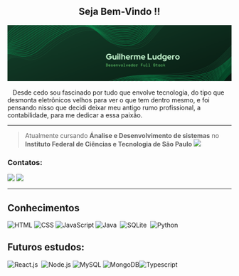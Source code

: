 
<h2 align=center> Seja Bem-Vindo !!</h2>

![Banner-Nome-DesenvolvedorFullStack](Banner.png )


<p>‎  ‎ ‎  Desde cedo sou fascinado por tudo que envolve tecnologia, do tipo que desmonta eletrônicos velhos para ver o que tem dentro mesmo, e foi pensando nisso que decidi deixar meu antigo rumo profissional, a contabilidade, para me dedicar a essa paixão. </p>

---
> Atualmente cursando <b>Ánalise e Desenvolvimento de sistemas</b> no  <b>Instituto Federal de Ciências e Tecnologia de São Paulo</b> <a href="http://gru.ifsp.edu.br/"><img width="18" loading="lazy" src="https://upload.wikimedia.org/wikipedia/commons/thumb/1/15/Logotipo_IFET.svg/386px-Logotipo_IFET.svg.png" /></a>


### Contatos: 

<a href = "mailto:guilhermedludgero@outlook.com"> <img src="https://img.shields.io/badge/-Gmail-%23333?style=for-the-badge&logo=gmail&logoColor=white" target="_blank"></a>
<a href="www.linkedin.com/in/guilhermeludgero" target="_blank"><img src="https://img.shields.io/badge/-LinkedIn-%230077B5?style=for-the-badge&logo=linkedin&logoColor=white"  target="_blank"></a> 

---

## Conhecimentos
![HTML](https://img.shields.io/badge/HTML5-E34F26?style=for-the-badge&logo=html5&logoColor=white)&nbsp;![CSS](https://img.shields.io/badge/CSS3-1572B6?style=for-the-badge&logo=css3&logoColor=white)&nbsp;![JavaScript](https://img.shields.io/badge/JavaScript-F7DF1E?style=for-the-badge&logo=javascript&logoColor=black)&nbsp;![Java](https://img.shields.io/badge/java-%23ED8B00.svg?style=for-the-badge&logo=openjdk&logoColor=white) ‎ ![SQLite](https://img.shields.io/badge/sqlite-%2307405e.svg?style=for-the-badge&logo=sqlite&logoColor=white) ‎ ![Python](https://img.shields.io/badge/Python-14354C?style=for-the-badge&logo=python&logoColor=white)&nbsp;

## Futuros estudos:
![React.js](https://img.shields.io/badge/React-20232A?style=for-the-badge&logo=react&logoColor=61DAFB)&nbsp;
![Node.js](https://img.shields.io/badge/Node%20js-339933?style=for-the-badge&logo=nodedotjs&logoColor=white)&nbsp;![MySQL](https://img.shields.io/badge/mysql-4479A1.svg?style=for-the-badge&logo=mysql&logoColor=white) ![MongoDB](https://img.shields.io/badge/MongoDB-%234ea94b.svg?style=for-the-badge&logo=mongodb&logoColor=white)![Typescript](https://img.shields.io/badge/TypeScript-007ACC?style=for-the-badge&logo=typescript&logoColor=white)&nbsp;




























<!--
**Gludgero/Gludgero** is a ✨ _special_ ✨ repository because its `README.md` (this file) appears on your GitHub profile.

Here are some ideas to get you started:

- 🔭 I’m currently working on ...
- 🌱 I’m currently learning ...
- 👯 I’m looking to collaborate on ...
- 🤔 I’m looking for help with ...
- 💬 Ask me about ...
- 📫 How to reach me: ...
- 😄 Pronouns: ...
- ⚡ Fun fact: ...
-->

